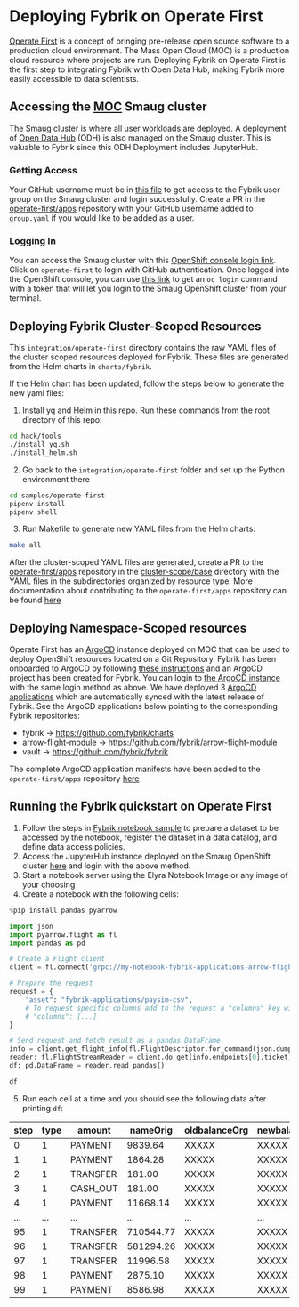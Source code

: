 # Deploying Fybrik on Operate First
[Operate First](https://www.operate-first.cloud/) is a concept of bringing pre-release open source software to a production cloud environment. The Mass Open Cloud (MOC) is a production cloud resource where projects are run. Deploying Fybrik on Operate First is the first step to integrating Fybrik with Open Data Hub, making Fybrik more easily accessible to data scientists. 

## Accessing the [MOC](https://massopen.cloud/) Smaug cluster
The Smaug cluster is where all user workloads are deployed. A deployment of [Open Data Hub](https://opendatahub.io/) (ODH) is also managed on the Smaug cluster. This is valuable to Fybrik since this ODH Deployment includes JupyterHub.

### Getting Access
Your GitHub username must be in [this file](https://github.com/operate-first/apps/blob/master/cluster-scope/base/user.openshift.io/groups/fybrik/group.yaml) to get access to the Fybrik user group on the Smaug cluster and login successfully. Create a PR in the [operate-first/apps](https://github.com/operate-first/apps) repository with your GitHub username added to `group.yaml` if you would like to be added as a user. 

### Logging In 
You can access the Smaug cluster with this [OpenShift console login link](https://oauth-openshift.apps.smaug.na.operate-first.cloud/oauth/authorize?client_id=console&redirect_uri=https%3A%2F%2Fconsole-openshift-console.apps.smaug.na.operate-first.cloud%2Fauth%2Fcallback&response_type=code&scope=user%3Afull&state=98ae2ceb). Click on `operate-first` to login with GitHub authentication. Once logged into the OpenShift console, you can use [this link](https://oauth-openshift.apps.smaug.na.operate-first.cloud/oauth/token/display) to get an `oc login` command with a token that will let you login to the Smaug OpenShift cluster from your terminal. 

## Deploying Fybrik Cluster-Scoped Resources
This `integration/operate-first` directory contains the raw YAML files of the cluster scoped resources deployed for Fybrik. These files are generated from the Helm charts in `charts/fybrik`.

If the Helm chart has been updated, follow the steps below to generate the new yaml files:
1. Install yq and Helm in this repo. Run these commands from the root directory of this repo:
```bash
cd hack/tools
./install_yq.sh
./install_helm.sh
```
2. Go back to the `integration/operate-first` folder and set up the Python environment there
```bash
cd samples/operate-first
pipenv install
pipenv shell
```
3. Run Makefile to generate new YAML files from the Helm charts:
```bash
make all
```

After the cluster-scoped YAML files are generated, create a PR to the [operate-first/apps](https://github.com/operate-first/apps) repository in the [cluster-scope/base](https://github.com/operate-first/apps/tree/master/cluster-scope/base) directory with the YAML files in the subdirectories organized by resource type. More documentation about contributing to the `operate-first/apps` repository can be found [here](https://github.com/operate-first/apps/tree/master/docs/content)

## Deploying Namespace-Scoped resources
Operate First has an [ArgoCD](https://argo-cd.readthedocs.io/en/stable/) instance deployed on MOC that can be used to deploy OpenShift resources located on a Git Repository. Fybrik has been onboarded to ArgoCD by following [these instructions](https://github.com/operate-first/apps/blob/master/docs/content/argocd-gitops/onboarding_to_argocd.md) and an ArgoCD project has been created for Fybrik. You can login to [the ArgoCD instance](https://argocd.operate-first.cloud/applications?proj=&sync=&health=&namespace=&cluster=&labels=) with the same login method as above. We have deployed 3 [ArgoCD applications](https://argo-cd.readthedocs.io/en/stable/operator-manual/declarative-setup/#applications) which are automatically synced with the latest release of Fybrik. See the ArgoCD applications below pointing to the corresponding Fybrik repositories:
* fybrik -> https://github.com/fybrik/charts
* arrow-flight-module -> https://github.com/fybrik/arrow-flight-module
* vault -> https://github.com/fybrik/fybrik

The complete ArgoCD application manifests have been added to the `operate-first/apps` repository [here](https://github.com/operate-first/apps/tree/master/argocd/overlays/moc-infra/applications/envs/moc/smaug/fybrik)

## Running the Fybrik quickstart on Operate First
1) Follow the steps in [Fybrik notebook sample](https://fybrik.io/v0.5/samples/notebook/) to prepare a dataset to be accessed by the notebook, register the dataset in a data catalog, and define data access policies.
2) Access the JupyterHub instance deployed on the Smaug OpenShift cluster [here](https://oauth-openshift.apps.smaug.na.operate-first.cloud/oauth/authorize?response_type=code&redirect_uri=https%3A%2F%2Fjupyterhub-opf-jupyterhub.apps.smaug.na.operate-first.cloud%2Fhub%2Foauth_callback&client_id=system%3Aserviceaccount%3Aopf-jupyterhub%3Ajupyterhub-hub&state=eyJzdGF0ZV9pZCI6ICIwY2ZkYzYwMjA4MjY0OGZiYWY5MDk3OWJkOGFhZjE4NyIsICJuZXh0X3VybCI6ICIvaHViLyJ9&scope=user%3Ainfo) and login with the above method. 
3) Start a notebook server using the Elyra Notebook Image or any image of your choosing
4) Create a notebook with the following cells:
```python
%pip install pandas pyarrow
```
```python
import json
import pyarrow.flight as fl
import pandas as pd
```
```python
# Create a Flight client
client = fl.connect('grpc://my-notebook-fybrik-applications-arrow-flight-module.fybrik-blueprints:80')
```
```python
# Prepare the request
request = {
    "asset": "fybrik-applications/paysim-csv",
    # To request specific columns add to the request a "columns" key with a list of column names
    # "columns": [...]
}
```
```python
# Send request and fetch result as a pandas DataFrame
info = client.get_flight_info(fl.FlightDescriptor.for_command(json.dumps(request)))
reader: fl.FlightStreamReader = client.do_get(info.endpoints[0].ticket)
df: pd.DataFrame = reader.read_pandas()
```
```python
df
```
5. Run each cell at a time and you should see the following data after printing `df`:

| step | type | amount   | nameOrig  | oldbalanceOrg | newbalanceOrig | nameDest | oldbalanceDest | newbalanceDest | isFraud     | isFlaggedFraud |     |
|------|------|----------|-----------|---------------|----------------|----------|----------------|----------------|-------------|----------------|-----|
| 0    | 1    | PAYMENT  | 9839.64   | XXXXX         | XXXXX          | XXXXX    | M1979787155    | 0.00           | 0.00        | 0              | 0   |
| 1    | 1    | PAYMENT  | 1864.28   | XXXXX         | XXXXX          | XXXXX    | M2044282225    | 0.00           | 0.00        | 0              | 0   |
| 2    | 1    | TRANSFER | 181.00    | XXXXX         | XXXXX          | XXXXX    | C553264065     | 0.00           | 0.00        | 1              | 0   |
| 3    | 1    | CASH_OUT | 181.00    | XXXXX         | XXXXX          | XXXXX    | C38997010      | 21182.00       | 0.00        | 1              | 0   |
| 4    | 1    | PAYMENT  | 11668.14  | XXXXX         | XXXXX          | XXXXX    | M1230701703    | 0.00           | 0.00        | 0              | 0   |
| ...  | ...  | ...      | ...       | ...           | ...            | ...      | ...            | ...            | ...         | ...            | ... |
| 95   | 1    | TRANSFER | 710544.77 | XXXXX         | XXXXX          | XXXXX    | C1359044626    | 738531.50      | 16518.36    | 0              | 0   |
| 96   | 1    | TRANSFER | 581294.26 | XXXXX         | XXXXX          | XXXXX    | C1590550415    | 5195482.15     | 19169204.93 | 0              | 0   |
| 97   | 1    | TRANSFER | 11996.58  | XXXXX         | XXXXX          | XXXXX    | C1225616405    | 40255.00       | 0.00        | 0              | 0   |
| 98   | 1    | PAYMENT  | 2875.10   | XXXXX         | XXXXX          | XXXXX    | M1651262695    | 0.00           | 0.00        | 0              | 0   |
| 99   | 1    | PAYMENT  | 8586.98   | XXXXX         | XXXXX          | XXXXX    | M494077446     | 0.00           | 0.00        | 0              | 0   |
